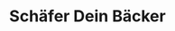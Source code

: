 ---
title: "Schäfer Dein Bäcker"
url: /koeln/schaefer-dein-baecker-barcelona-allee/
shop: Bäckerei
---